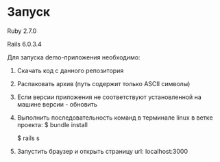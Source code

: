# Запуск

Ruby 2.7.0

Rails 6.0.3.4

Для запуска demo-приложения необходимо:
1. Скачать код с данного репозитория
2. Распаковать архив (путь содержит только ASCII символы)
3. Если версии приложения не соответствуют установленной на машине версии - обновить
4. Выполнить последовательность команд в терминале linux в ветке проекта:
   $ bundle install
   
   $ rails s
5. Запустить браузер и открыть страницу url: localhost:3000

